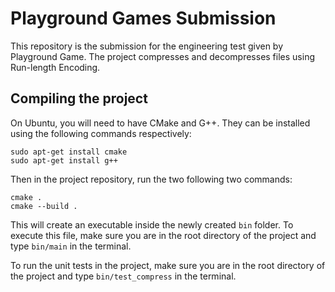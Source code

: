 # Playground Games Submission

This repository is the submission for the engineering test given by Playground Game. The project compresses and decompresses files using Run-length Encoding. 

## Compiling the project

On Ubuntu, you will need to have CMake and G++. They can be installed using the following commands respectively:

```
sudo apt-get install cmake
sudo apt-get install g++
```

Then in the project repository, run the two following two commands:

```
cmake .
cmake --build .
```

This will create an executable inside the newly created `bin` folder. To execute this file, make sure you are in the root directory of the project and type `bin/main` in the terminal. 

To run the unit tests in the project, make sure you are in the root directory of the project and type `bin/test_compress` in the terminal.